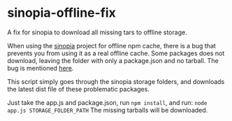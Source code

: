 sinopia-offline-fix
===================

A fix for sinopia to download all missing tars to offline storage.

When using the [sinopia](https://github.com/rlidwka/sinopia) project for offline npm cache,
there is a bug that prevents you from using it as a real offline cache. Some packages does not
download, leaving the folder with only a package.json and no tarball. The bug is mentioned [here](https://github.com/rlidwka/sinopia/issues/98).

This script simply goes through the sinopia storage folders, and downloads the latest dist file
of these problematic packages.

Just take the app.js and package.json, run `npm install`, and run:
`node app.js STORAGE_FOLDER_PATH`
The missing tarballs will be downloaded.
